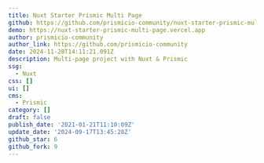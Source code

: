```yaml
---
title: Nuxt Starter Prismic Multi Page
github: https://github.com/prismicio-community/nuxt-starter-prismic-multi-page
demo: https://nuxt-starter-prismic-multi-page.vercel.app
author: prismicio-community
author_link: https://github.com/prismicio-community
date: 2024-11-28T14:11:21.091Z
description: Multi-page project with Nuxt & Prismic
ssg:
  - Nuxt
css: []
ui: []
cms:
  - Prismic
category: []
draft: false
publish_date: '2021-01-21T11:10:09Z'
update_date: '2024-09-17T13:45:28Z'
github_star: 6
github_fork: 9
---
```

